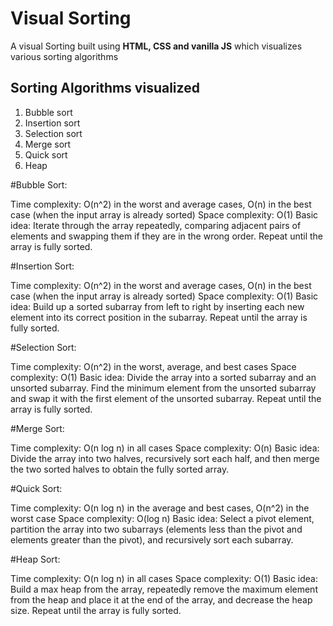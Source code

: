 # Visual Sorting

A visual Sorting  built using **HTML, CSS and vanilla JS** which visualizes various sorting algorithms







## Sorting Algorithms visualized
1. Bubble sort
2. Insertion sort
3. Selection sort
4. Merge sort
5. Quick sort
6. Heap

#Bubble Sort:

Time complexity: O(n^2) in the worst and average cases, O(n) in the best case (when the input array is already sorted) 
Space complexity: O(1)
Basic idea: Iterate through the array repeatedly, comparing adjacent pairs of elements and swapping them if they are in the wrong order. Repeat until the array is fully sorted.

#Insertion Sort:

Time complexity: O(n^2) in the worst and average cases, O(n) in the best case (when the input array is already sorted) 
Space complexity: O(1) 
Basic idea: Build up a sorted subarray from left to right by inserting each new element into its correct position in the subarray. Repeat until the array is fully sorted. 


#Selection Sort:

Time complexity: O(n^2) in the worst, average, and best cases 
Space complexity: O(1) 
Basic idea: Divide the array into a sorted subarray and an unsorted subarray. Find the minimum element from the unsorted subarray and swap it with the first element of the unsorted subarray. Repeat until the array is fully sorted. 

#Merge Sort:

Time complexity: O(n log n) in all cases 
Space complexity: O(n) 
Basic idea: Divide the array into two halves, recursively sort each half, and then merge the two sorted halves to obtain the fully sorted array. 


#Quick Sort:

Time complexity: O(n log n) in the average and best cases, O(n^2) in the worst case 
Space complexity: O(log n) 
Basic idea: Select a pivot element, partition the array into two subarrays (elements less than the pivot and elements greater than the pivot), and recursively sort each subarray. 


#Heap Sort:

Time complexity: O(n log n) in all cases 
Space complexity: O(1) 
Basic idea: Build a max heap from the array, repeatedly remove the maximum element from the heap and place it at the end of the array, and decrease the heap size. Repeat until the array is fully sorted. 

